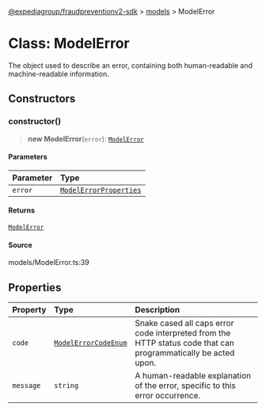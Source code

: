 [@expediagroup/fraudpreventionv2-sdk](../../index.md) > [models](../index.md) > ModelError

# Class: ModelError

The object used to describe an error, containing both human-readable and machine-readable information.

## Constructors

### constructor()

> **new ModelError**(`error`): [`ModelError`](class.ModelError.md)

#### Parameters

| Parameter | Type                                                                      |
| :-------- | :------------------------------------------------------------------------ |
| `error`   | [`ModelErrorProperties`](../interfaces/interface.ModelErrorProperties.md) |

#### Returns

[`ModelError`](class.ModelError.md)

#### Source

models/ModelError.ts:39

## Properties

| Property  | Type                                                                     | Description                                                                                                    |
| :-------- | :----------------------------------------------------------------------- | :------------------------------------------------------------------------------------------------------------- |
| `code`    | [`ModelErrorCodeEnum`](../type-aliases/type-alias.ModelErrorCodeEnum.md) | Snake cased all caps error code interpreted from the HTTP status code that can programmatically be acted upon. |
| `message` | `string`                                                                 | A human-readable explanation of the error, specific to this error occurrence.                                  |
